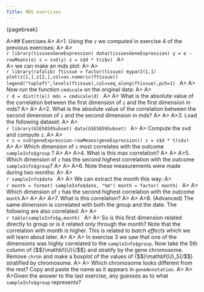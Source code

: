 ```yaml
---
Title: MDS exercises
---
```


{pagebreak} 
 
A>## Exercises
A>
A>1. Using the `z` we computed in exercise 4 of the previous exercises:
A>
A>    
    ```r
    library(tissuesGeneExpression)
    data(tissuesGeneExpression)
    y = e - rowMeans(e)
    s = svd(y)
    z = s$d * t(s$v)
    ```
A>    
A>    we can make an mds plot:
A>
A>    
    ```r
    library(rafalib)
    ftissue = factor(tissue)
    mypar2(1,1)
    plot(z[1,],z[2,],col=as.numeric(ftissue))
    legend("topleft",levels(ftissue),col=seq_along(ftissue),pch=1)
    ```
A>
A>    Now run the function `cmdscale` on the original data:
A>
A>    
    ```r
    d = dist(t(e))
    mds = cmdscale(d)
    ```
A>
A>    What is the absolute value of the correlation between the first dimension of `z` and the first dimension in mds?
A>
A>
A>2. What is the absolute value of the  correlation between the second dimension of `z` and the second dimension in mds?
A>
A>
A>3. Load the following dataset:
A>
A>    
    ```r
    library(GSE5859Subset)
    data(GSE5859Subset)
    ```
A>
A>    Compute the svd and compute `z`.
A>
A>    
    ```r
    s = svd(geneExpression-rowMeans(geneExpression))
    z = s$d * t(s$v)
    ```
A>
A>    Which dimension of `z` most correlates with the outcome `sampleInfo$group` ?
A>
A>
A>4. What is this max correlation?
A>
A>
A>5. Which dimension of `z` has the second highest correlation with the outcome `sampleInfo$group`?
A>
A>
A>6. Note these measurements were made during two months:
A>
A>    
    ```r
    sampleInfo$date
    ```
A>
A>    We can extract the month this way:
A>    
    ```r
    month = format( sampleInfo$date, "%m")
    month = factor( month)
    ```
A>
A>    Which dimension of `z` has the second highest correlation with the outcome `month`
A>
A>
A>
A>7. What is this correlation?
A>
A>
A>8. (Advanced) The same dimension is correlated with both the group and the date. The following are also correlated:
A>
A>    
    ```r
    table(sampleInfo$g,month)
    ```
A>
A>    So is this first dimension related directly to group or is it related only through the month? Note that the correlation with month is higher. This is related to _batch effects_ which we will learn about later.
A>
A>
A>    In exercise 3 we saw that one of the dimensions was highly correlated to the `sampleInfo$group`. Now take the 5th column of {$$}\mathbf{U}{/$$} and stratify by the gene chromosome. Remove `chrUn` and make a boxplot of the values of {$$}\mathbf{U}_5{/$$} stratified by chromosome. 
A>
A>    Which chromosome looks different from the rest? Copy and paste the name as it appears in `geneAnnotation`.
A>
A>
A>Given the answer to the last exercise, any guesses as to what `sampleInfo$group` represents?

